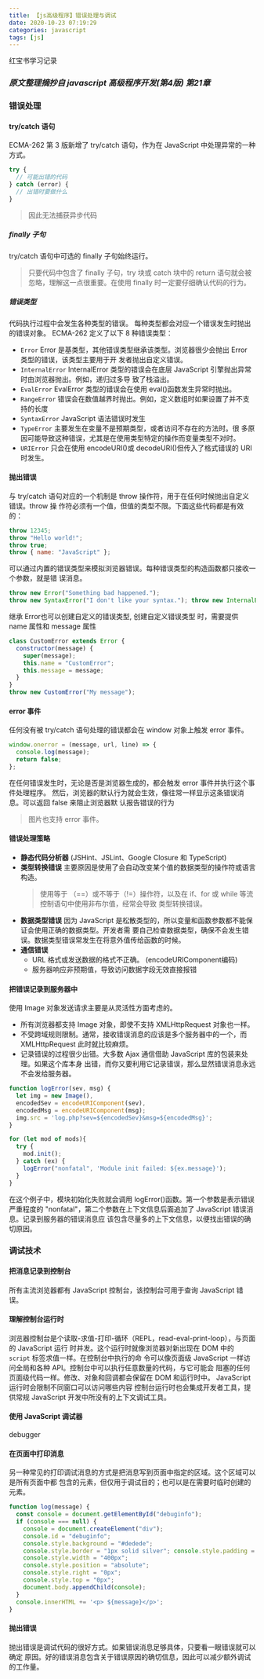 ```yaml
---
title: 【js高级程序】错误处理与调试
date: 2020-10-23 07:19:29
categories: javascript
tags: [js]
---
```


红宝书学习记录

### *原文整理摘抄自 javascript 高级程序开发(第4版) 第21章*

### 错误处理
#### try/catch 语句
ECMA-262 第 3 版新增了 try/catch 语句，作为在 JavaScript 中处理异常的一种方式。
```js
try {
  // 可能出错的代码
} catch (error) {
  // 出错时要做什么
}
```
> 因此无法捕获异步代码

##### finally 子句
try/catch 语句中可选的 finally 子句始终运行。
> 只要代码中包含了 finally 子句，try 块或 catch 块中的 return 语句就会被忽略，理解这一点很重要。在使用 finally 时一定要仔细确认代码的行为。

##### 错误类型
代码执行过程中会发生各种类型的错误。 每种类型都会对应一个错误发生时抛出的错误对象。 ECMA-262 定义了以下 8 种错误类型：
- `Error` Error 是基类型，其他错误类型继承该类型。浏览器很少会抛出 Error 类型的错误，该类型主要用于开 发者抛出自定义错误。
- `InternalError` InternalError 类型的错误会在底层 JavaScript 引擎抛出异常时由浏览器抛出。例如，递归过多导 致了栈溢出。
- `EvalError` EvalError 类型的错误会在使用 eval()函数发生异常时抛出。
- `RangeError` 错误会在数值越界时抛出。例如，定义数组时如果设置了并不支持的长度
- `SyntaxError` JavaScript 语法错误时发生
- `TypeError` 主要发生在变量不是预期类型，或者访问不存在的方法时。很 多原因可能导致这种错误，尤其是在使用类型特定的操作而变量类型不对时。
- `URIError` 只会在使用 encodeURI()或 decodeURI()但传入了格式错误的 URI 时发生。

#### 抛出错误
与 try/catch 语句对应的一个机制是 throw 操作符，用于在任何时候抛出自定义错误。throw 操 作符必须有一个值，但值的类型不限。下面这些代码都是有效的：
```js
throw 12345;
throw "Hello world!";
throw true;
throw { name: "JavaScript" };
```
可以通过内置的错误类型来模拟浏览器错误。每种错误类型的构造函数都只接收一个参数，就是错 误消息。
```js
throw new Error("Something bad happened.");
throw new SyntaxError("I don't like your syntax."); throw new InternalError("I can't do that, Dave."); throw new TypeError("What type of variable do you take me for?");
```

继承 Error也可以创建自定义的错误类型, 创建自定义错误类型 时，需要提供 name 属性和 message 属性
```js
class CustomError extends Error {
  constructor(message) {
    super(message);
    this.name = "CustomError";
    this.message = message;
  }
}
throw new CustomError("My message");
```

#### error 事件
任何没有被 try/catch 语句处理的错误都会在 window 对象上触发 error 事件。
```js
window.onerror = (message, url, line) => {
  console.log(message);
  return false;
};
```
在任何错误发生时，无论是否是浏览器生成的，都会触发 error 事件并执行这个事件处理程序。 然后，浏览器的默认行为就会生效，像往常一样显示这条错误消息。可以返回 false 来阻止浏览器默 认报告错误的行为
> 图片也支持 error 事件。

#### 错误处理策略
- **静态代码分析器** (JSHint、JSLint、Google Closure 和 TypeScript)
- **类型转换错误** 主要原因是使用了会自动改变某个值的数据类型的操作符或语言构造。
  > 使用等于 （==）或不等于（!=）操作符，以及在 if、for 或 while 等流控制语句中使用非布尔值，经常会导致 类型转换错误。
- **数据类型错误** 因为 JavaScript 是松散类型的，所以变量和函数参数都不能保证会使用正确的数据类型。开发者需 要自己检查数据类型，确保不会发生错误。数据类型错误常发生在将意外值传给函数的时候。
- **通信错误** 
  - URL 格式或发送数据的格式不正确。 (encodeURIComponent编码)
  - 服务器响应非预期值，导致访问数据字段无效直接报错

#### 把错误记录到服务器中
使用 Image 对象发送请求主要是从灵活性方面考虑的。
- 所有浏览器都支持 Image 对象，即使不支持 XMLHttpRequest 对象也一样。
- 不受跨域规则限制。通常，接收错误消息的应该是多个服务器中的一个，而 XMLHttpRequest 此时就比较麻烦。
- 记录错误的过程很少出错。大多数 Ajax 通信借助 JavaScript 库的包装来处理。如果这个库本身 出错，而你又要利用它记录错误，那么显然错误消息永远不会发给服务器。

```js
function logError(sev, msg) {
  let img = new Image(),
  encodedSev = encodeURIComponent(sev),
  encodedMsg = encodeURIComponent(msg);
  img.src = 'log.php?sev=${encodedSev}&msg=${encodedMsg}';
}

for (let mod of mods){
  try {
    mod.init();
  } catch (ex) {
    logError("nonfatal", 'Module init failed: ${ex.message}');
  }
}
```
在这个例子中，模块初始化失败就会调用 logError()函数。第一个参数是表示错误严重程度的 "nonfatal"，第二个参数在上下文信息后面追加了 JavaScript 错误消息。记录到服务器的错误消息应 该包含尽量多的上下文信息，以便找出错误的确切原因。

### 调试技术
#### 把消息记录到控制台
所有主流浏览器都有 JavaScript 控制台，该控制台可用于查询 JavaScript 错误。

#### 理解控制台运行时
浏览器控制台是个读取-求值-打印-循环（REPL，read-eval-print-loop），与页面的 JavaScript 运行 时并发。这个运行时就像浏览器对新出现在 DOM 中的 `script` 标签求值一样。在控制台中执行的命 令可以像页面级 JavaScript 一样访问全局和各种 API。控制台中可以执行任意数量的代码，与它可能会 阻塞的任何页面级代码一样。修改、对象和回调都会保留在 DOM 和运行时中。
JavaScript 运行时会限制不同窗口可以访问哪些内容
控制台运行时也会集成开发者工具，提供常规 JavaScript 开发中所没有的上下文调试工具。

#### 使用 JavaScript 调试器
debugger

#### 在页面中打印消息
另一种常见的打印调试消息的方式是把消息写到页面中指定的区域。这个区域可以是所有页面中都 包含的元素，但仅用于调试目的；也可以是在需要时临时创建的元素。
```js
function log(message) {
  const console = document.getElementById("debuginfo");
  if (console === null) {
    console = document.createElement("div");
    console.id = "debuginfo";
    console.style.background = "#dedede";
    console.style.border = "1px solid silver"; console.style.padding = "5px";
    console.style.width = "400px";
    console.style.position = "absolute";
    console.style.right = "0px";
    console.style.top = "0px";
    document.body.appendChild(console);
  }
  console.innerHTML += '<p> ${message}</p>';
}
```

#### 抛出错误
抛出错误是调试代码的很好方式。如果错误消息足够具体，只要看一眼错误就可以确定 原因。好的错误消息包含关于错误原因的确切信息，因此可以减少额外调试的工作量。





